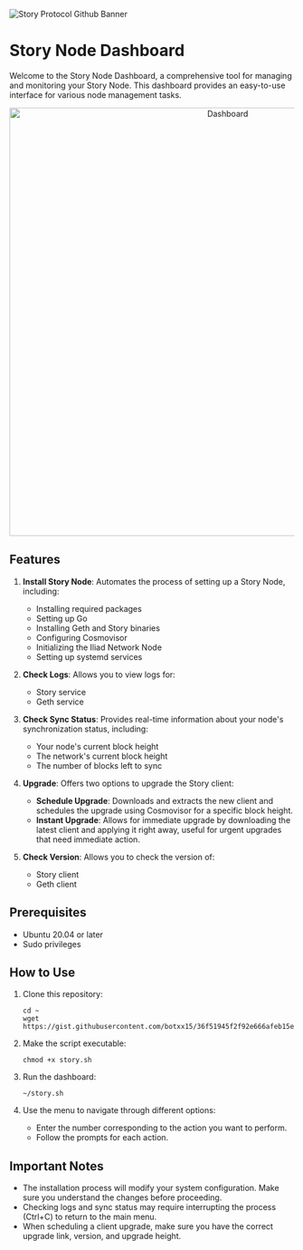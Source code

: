 ![Story Protocol Github Banner](https://github.com/user-attachments/assets/51fe2eef-9e7d-4550-9b85-870c4e98117c)
# Story Node Dashboard

Welcome to the Story Node Dashboard, a comprehensive tool for managing and monitoring your Story Node. This dashboard provides an easy-to-use interface for various node management tasks.

<div align="center">
  <img src="https://github.com/user-attachments/assets/fed6b755-43b6-4d81-9784-99b363677dde" alt="Dashboard" width="756"/>
</div>

## Features

1. **Install Story Node**: Automates the process of setting up a Story Node, including:
   - Installing required packages
   - Setting up Go
   - Installing Geth and Story binaries
   - Configuring Cosmovisor
   - Initializing the Iliad Network Node
   - Setting up systemd services

2. **Check Logs**: Allows you to view logs for:
   - Story service
   - Geth service

3. **Check Sync Status**: Provides real-time information about your node's synchronization status, including:
   - Your node's current block height
   - The network's current block height
   - The number of blocks left to sync

4. **Upgrade**: Offers two options to upgrade the Story client:
   - **Schedule Upgrade**: Downloads and extracts the new client and schedules the upgrade using Cosmovisor for a specific block height.
   - **Instant Upgrade**: Allows for immediate upgrade by downloading the latest client and applying it right away, useful for urgent upgrades that need immediate action.

5. **Check Version**: Allows you to check the version of:
   - Story client
   - Geth client

## Prerequisites

- Ubuntu 20.04 or later
- Sudo privileges

## How to Use

1. Clone this repository:
   ```
   cd ~
   wget https://gist.githubusercontent.com/botxx15/36f51945f2f92e666afeb15ec7a97f95/raw/story.sh
   ```

2. Make the script executable:
   ```
   chmod +x story.sh
   ```

3. Run the dashboard:
   ```
   ~/story.sh
   ```

4. Use the menu to navigate through different options:
   - Enter the number corresponding to the action you want to perform.
   - Follow the prompts for each action.

## Important Notes

- The installation process will modify your system configuration. Make sure you understand the changes before proceeding.
- Checking logs and sync status may require interrupting the process (Ctrl+C) to return to the main menu.
- When scheduling a client upgrade, make sure you have the correct upgrade link, version, and upgrade height.
